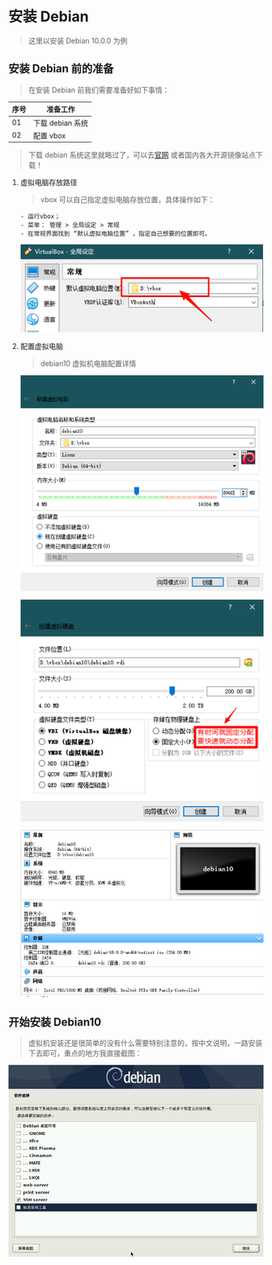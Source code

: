 # 安装 Debian

> 这里以安装 Debian 10.0.0 为例

## 安装 Debian 前的准备

> 在安装 Debian 前我们需要准备好如下事情：

| 序号 | 准备工作         |
| ---- | ---------------- |
| 01   | 下载 debian 系统 |
| 02   | 配置 vbox        |

> 下载 debian 系统这里就略过了，可以去[官网](https://www.debian.org/) 或者国内各大开源镜像站点下载！

1. 虚拟电脑存放路径

   > vbox 可以自己指定虚拟电脑存放位置，具体操作如下：

   ```text
   - 运行vbox；
   - 菜单： 管理 > 全局设定 > 常规
   - 在常规界面找到 “默认虚拟电脑位置” ，指定自己想要的位置即可。
   ```

   ![默认虚拟电脑位置](./static/02/默认虚拟电脑位置.png)

2. 配置虚拟电脑

   > debian10 虚拟机电脑配置详情

   ![debian10虚拟电脑配置-01](./static/02/debian10虚拟电脑配置-01.png)

   ![debian10虚拟电脑配置-02](./static/02/debian10虚拟电脑配置-02.png)

   ![debian10虚拟电脑配置-03](./static/02/debian10虚拟电脑配置-03.png)

## 开始安装 Debian10

> 虚拟机安装还是很简单的没有什么需要特别注意的，按中文说明，一路安装下去即可，重点的地方我直接截图：

![安装debian10-01](./static/02/安装debian10-01.png)
